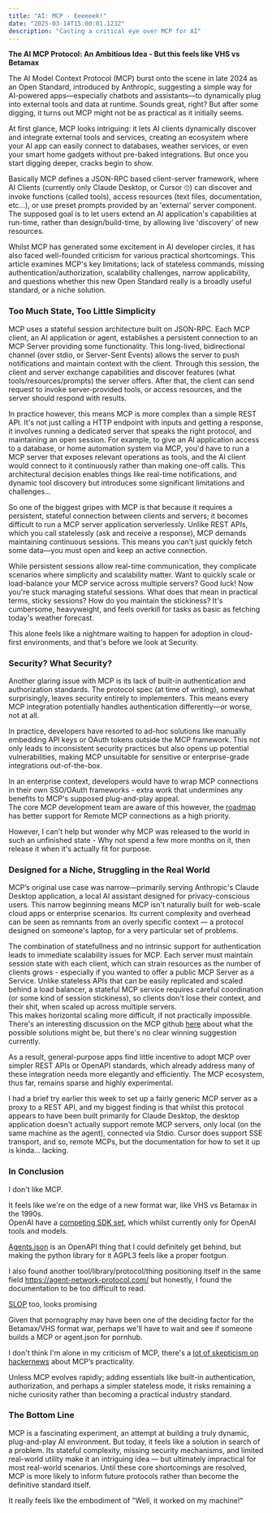 ```yaml
---
title: "AI: MCP - Eeeeeek!"
date: "2025-03-14T15:00:01.123Z"
description: "Casting a critical eye over MCP for AI"
---
```


**The AI MCP Protocol: An Ambitious Idea - But this feels like VHS vs Betamax**

The AI Model Context Protocol (MCP) burst onto the scene in late 2024 as an Open Standard, introduced by Anthropic, suggesting a simple way for AI-powered apps—especially chatbots and assistants—to dynamically plug into external tools and data at runtime. Sounds great, right? But after some digging, it turns out MCP might not be as practical as it initially seems.

At first glance, MCP looks intriguing: it lets AI clients dynamically discover and integrate external tools and services, creating an ecosystem where your AI app can easily connect to databases, weather services, or even your smart home gadgets without pre-baked integrations. But once you start digging deeper, cracks begin to show.

Basically MCP defines a JSON-RPC based client-server framework, where AI Clients (currently only Claude Desktop, or Cursor 🙄) can discover and invoke functions (called tools), access resources (text files, documentation, etc...), or use preset prompts provided by an 'external' server component.   The supposed goal is to let users extend an AI application's capabilities at run-time, rather than design/build-time, by allowing live 'discovery' of new resources.

Whilst MCP has generated some excitement in AI developer circles, it has also faced well-founded criticism for various practical shortcomings.  This article examines MCP's key limitations; lack of stateless commands, missing authentication/authorization, scalability challenges, narrow applicability, and questions whether this new Open Standard really is a broadly useful standard, or a niche solution. 

### Too Much State, Too Little Simplicity
MCP uses a stateful session architecture built on JSON-RPC. Each MCP client, an AI application or agent, establishes a persistent connection to an MCP Server providing some functionality.   This long-lived, bidirectional channel (over stdio, or Server-Sent Events) allows the server to push notifications and maintain context with the client.  Through this session, the client and server exchange capabilities and discover features (what tools/resources/prompts) the server offers. 
After that, the client can send request to invoke server-provided tools, or access resources, and the server should respond with results. 

In practice however, this means MCP is more complex than a simple REST API.  It's not just calling a HTTP endpoint with inputs and getting a response, it involves running a dedicated server that speaks the right protocol, and maintaining an open session.  For example, to give an AI application access to a database, or home automation system via MCP, you'd have to run a MCP server that exposes relevant operations as tools, and the AI client would connect to it continuously rather than making one-off calls.  This architectural decision enables things like real-time notifications, and dynamic tool discovery but introduces some significant limitations and challenges...

So one of the biggest gripes with MCP is that because it requires a persistent, stateful connection between clients and servers; it becomes difficult to run a MCP server application serverlessly.  Unlike REST APIs, which you call statelessly (ask and receive a response), MCP demands maintaining continuous sessions. This means you can’t just quickly fetch some data—you must open and keep an active connection.

While persistent sessions allow real-time communication, they complicate scenarios where simplicity and scalability matter. Want to quickly scale or load-balance your MCP service across multiple servers? Good luck! Now you're stuck managing stateful sessions. What does that mean in practical terms, sticky sessions? How do you maintain the stickiness? It's cumbersome, heavyweight, and feels overkill for tasks as basic as fetching today's weather forecast. 

This alone feels like a nightmare waiting to happen for adoption in cloud-first environments, and that's before we look at Security.

### Security? What Security?
Another glaring issue with MCP is its lack of built-in authentication and authorization standards. The protocol spec (at time of writing), somewhat surprisingly, leaves security entirely to implementers. This means every MCP integration potentially handles authentication differently—or worse, not at all. 

In practice, developers have resorted to ad-hoc solutions like manually embedding API keys or OAuth tokens outside the MCP framework. This not only leads to inconsistent security practices but also opens up potential vulnerabilities, making MCP unsuitable for sensitive or enterprise-grade integrations out-of-the-box.

In an enterprise context, developers would have to wrap MCP connections in their own SSO/OAuth frameworks - extra work that undermines any benefits to MCP's supposed plug-and-play appeal.  
The core MCP development team are aware of this however, the [roadmap](https://modelcontextprotocol.io/development/roadmap) has better support for Remote MCP connections as a high priority.  

However, I can't help but wonder why MCP was released to the world in such an unfinished state - Why not spend a few more months on it, then release it when it's actually fit for purpose.

### Designed for a Niche, Struggling in the Real World
MCP’s original use case was narrow—primarily serving Anthropic's Claude Desktop application, a local AI assistant designed for privacy-conscious users. This narrow beginning means MCP isn't naturally built for web-scale cloud apps or enterprise scenarios. Its current complexity and overhead can be seen as remnants from an overly specific context — a protocol designed on someone's laptop, for a very particular set of problems.

The combination of statefullness and no intrinsic support for authentication leads to immediate scalability issues for MCP.  Each server must maintain session state with each client, which can strain resources as the number of clients grows - especially if you wanted to offer a public MCP Server as a Service.  Unlike stateless APIs that can be easily replicated and scaled behind a load balancer, a stateful MCP service requires careful coordination (or some kind of session stickiness), so clients don't lose their context, and their shit, when scaled up across multiple servers.  
This makes horizontal scaling more difficult, if not practically impossible.  There's an interesting discussion on the MCP github [here](https://github.com/modelcontextprotocol/specification/discussions/102) about what the possible solutions might be, but there's no clear winning suggestion currently.

As a result, general-purpose apps find little incentive to adopt MCP over simpler REST APIs or OpenAPI standards, which already address many of these integration needs more elegantly and efficiently. The MCP ecosystem, thus far, remains sparse and highly experimental.

I had a brief try earlier this week to set up a fairly generic MCP server as a proxy to a REST API, and my biggest finding is that whilst this protocol appears to have been built primarily for Claude Desktop, the desktop application doesn't actually support remote MCP servers, only local (on the same machine as the agent), connected via Stdio.  Cursor does support SSE transport, and so, remote MCPs, but the documentation for how to set it up is kinda... lacking. 

### In Conclusion
I don't like MCP.   

It feels like we're on the edge of a new format war, like VHS vs Betamax in the 1990s.  
OpenAI have a [competing SDK set](https://openai.com/index/new-tools-for-building-agents/), which whilst currently only for OpenAI tools and models.  

[Agents.json](https://github.com/wild-card-ai/agents-json) is an OpenAPI thing that I could definitely get behind, but making the python library for it AGPL3 feels like a proper footgun.

I also found another tool/library/protocol/thing positioning itself in the same field https://agent-network-protocol.com/ but honestly, I found the documentation to be too difficult to read. 

[SLOP](https://github.com/agnt-gg/slop) too, looks promising


Given that pornography may have been one of the deciding factor for the Betamax/VHS format war, perhaps we'll have to wait and see if someone builds a MCP or agent.json for pornhub.

I don't think I'm alone in my criticism of MCP, there's a [lot of skepticism on hackernews](https://news.ycombinator.com/item?id=43302297) about MCP’s practicality. 

Unless MCP evolves rapidly; adding essentials like built-in authentication, authorization, and perhaps a simpler stateless mode, it risks remaining a niche curiosity rather than becoming a practical industry standard.

### The Bottom Line
MCP is a fascinating experiment, an attempt at building a truly dynamic, plug-and-play AI environment. But today, it feels like a solution in search of a problem. Its stateful complexity, missing security mechanisms, and limited real-world utility make it an intriguing idea — but ultimately impractical for most real-world scenarios. Until these core shortcomings are resolved, MCP is more likely to inform future protocols rather than become the definitive standard itself.

It really feels like the embodiment of "Well, it worked on my machine!"

